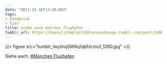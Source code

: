 ```yaml
---
date: "2011-12-16T13:45:00Z"
tags:
- Innsbruck
- Tier
title: siehe auch münchen flughafen
tumblr_url: https://haesslicheplastiktiereundzeugs.tumblr.com/post/14968321898/siehe-auch-m%C3%BCnchen-flughafen
---
```

{{< figure src="tumblr_lwylmq5W6q1qbfzcmo1_1280.jpg" >}}

Siehe auch: [#München Flughafen](http://haesslicheplastiktiereundzeugs.tumblr.com/tagged/M%C3%BCnchen%20Flughafen)

